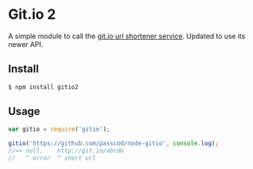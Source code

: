 Git.io 2
========

A simple module to call the [git.io url shortener service][0].
Updated to use its newer API.

Install
-------

```bash
$ npm install gitio2
```

Usage
-----

```javascript
var gitio = require('gitio');

gitio('https://github.com/passcod/node-gitio', console.log);
//=> null,    http://git.io/abcde
//   ^ error  ^ short url
```

[0]: https://github.com/blog/985-git-io-github-url-shortener

